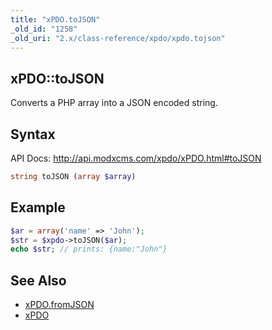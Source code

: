 ```yaml
---
title: "xPDO.toJSON"
_old_id: "1258"
_old_uri: "2.x/class-reference/xpdo/xpdo.tojson"
---
```


## xPDO::toJSON

Converts a PHP array into a JSON encoded string.

## Syntax

API Docs: <http://api.modxcms.com/xpdo/xPDO.html#toJSON>

``` php 
string toJSON (array $array)
```

## Example

``` php 
$ar = array('name' => 'John');
$str = $xpdo->toJSON($ar);
echo $str; // prints: {name:"John"}
```

## See Also

- [xPDO.fromJSON](xpdo/class-reference/xpdo/xpdo.fromjson "xPDO.fromJSON")
- [xPDO](xpdo/class-reference/xpdo "xPDO")